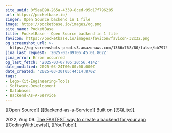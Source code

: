 ```yaml
---
site_uuid: 0f5ea898-265a-4339-8ced-95d17f796285
url: https://pocketbase.io/
zinger: Open Source backend in 1 file
image: https://pocketbase.io/images/og.png
site_name: PocketBase
title: PocketBase - Open Source backend in 1 file
favicon: https://pocketbase.io/images/favicon/favicon-32x32.png
og_screenshot_url: >-
  https://og-screenshots-prod.s3.amazonaws.com/1366x768/80/false/bb79754a704e19459fc436b1856451987c20612298e422abff1e4edb71590417.jpeg
jina_last_request: '2025-03-09T06:45:01.862Z'
jina_error: Error occurred
og_last_fetch: '2025-03-07T05:20:56.414Z'
date_modified: 2025-03-24T00:00:00.000Z
date_created: '2025-03-30T05:44:14.870Z'
tags:
- Lego-Kit-Engineering-Tools
- Software-Development
- Databases
- Backend-As-A-Service
---
```










[[Open Source]]
[[Backend-as-a-Service]]
Built on [[SQLite]].

2022, Aug 09. [The FASTEST way to create a backend for your app](https://youtube.com/shorts/iYPIWFHXFg4?si=suYfyEt5RWAShn_J) [[CodingWithLewis]], [[YouTube]].
